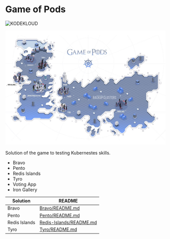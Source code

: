 # Game of Pods

![KODEKLOUD](https://process.fs.teachablecdn.com/ADNupMnWyR7kCWRvm76Laz/resize=height:20/https://www.filepicker.io/api/file/OapjGZrUQRiPge9Kc2xu)


![Game-of-Pods](https://github.com/mhshamim/Game-of-Pods/blob/master/scenarios/Game-of-Pods.JPG)


Solution of the game to testing Kubernestes skills.

  - Bravo
  - Pento
  - Redis Islands
  - Tyro
  - Voting App
  - Iron Gallery


| Solution | README |
| ------ | ------ |
| Bravo | [Bravo/README.md](Bravo/README.md) |
| Pento | [Pento/README.md](Pento/README.md) |
| Redis Islands | [Redis-Islands/README.md](Redis-Islands/README.md) |
| Tyro | [Tyro/README.md](Tyro/README.md) |